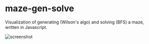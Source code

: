 # maze-gen-solve
Visualization of generating (Wilson's algo) and solving (BFS) a maze, written in Javascript.

![screenshot](http://i.imgur.com/dNfGDsv.gifv)
